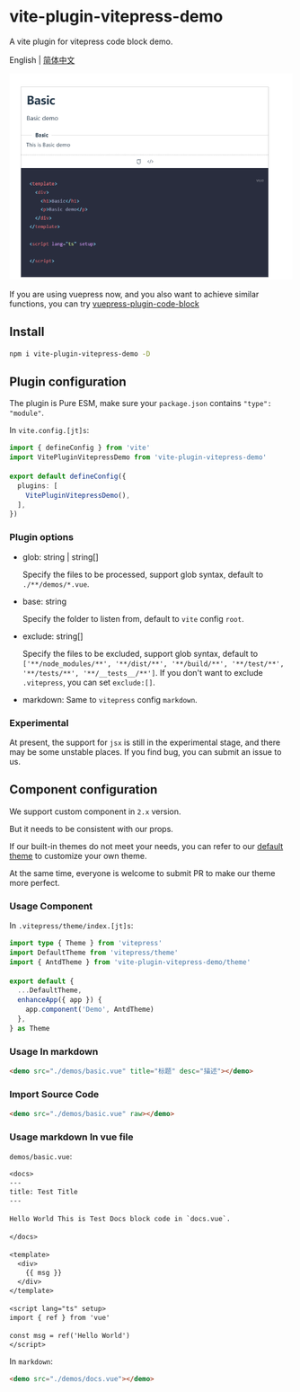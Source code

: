 # vite-plugin-vitepress-demo

A vite plugin for vitepress code block demo.

English | [简体中文](./README.zh-CN.md)

![banner](./banner.png)

If you are using vuepress now, and you also want to achieve similar functions, you can try [vuepress-plugin-code-block](https://github.com/yanyu-fe/vuepress-plugins/tree/main/plugins/code-block)

## Install

```bash
npm i vite-plugin-vitepress-demo -D
```

## Plugin configuration

The plugin is Pure ESM, make sure your `package.json` contains `"type": "module"`.

In `vite.config.[jt]s`:

```ts
import { defineConfig } from 'vite'
import VitePluginVitepressDemo from 'vite-plugin-vitepress-demo'

export default defineConfig({
  plugins: [
    VitePluginVitepressDemo(),
  ],
})
```

### Plugin options

* glob: string | string[]

  Specify the files to be processed, support glob syntax, default to `./**/demos/*.vue`.

* base: string

  Specify the folder to listen from, default to `vite` config `root`.

* exclude: string[]

  Specify the files to be excluded, support glob syntax, default to `['**/node_modules/**', '**/dist/**', '**/build/**', '**/test/**', '**/tests/**', '**/__tests__/**']`. If you don't want to exclude `.vitepress`, you can set `exclude:[]`.

* markdown: Same to `vitepress` config `markdown`.

### Experimental

At present, the support for `jsx` is still in the experimental stage, and there may be some unstable places. If you find bug, you can submit an issue to us.

## Component configuration

We support custom component in `2.x` version.

But it needs to be consistent with our props.

If our built-in themes do not meet your needs, you can refer to our [default theme](https://github.com/yanyu-fe/vite-plugin-vitepress-demo/tree/main/src/theme) to customize your own theme.

At the same time, everyone is welcome to submit PR to make our theme more perfect.


### Usage Component


In `.vitepress/theme/index.[jt]s`:

```ts
import type { Theme } from 'vitepress'
import DefaultTheme from 'vitepress/theme'
import { AntdTheme } from 'vite-plugin-vitepress-demo/theme'

export default {
  ...DefaultTheme,
  enhanceApp({ app }) {
    app.component('Demo', AntdTheme)
  },
} as Theme

```


### Usage In markdown

```md
<demo src="./demos/basic.vue" title="标题" desc="描述"></demo>
```


### Import Source Code

```md
<demo src="./demos/basic.vue" raw></demo>
```

### Usage markdown  In vue file


`demos/basic.vue`:


```vue
<docs>
---
title: Test Title
---

Hello World This is Test Docs block code in `docs.vue`.

</docs>

<template>
  <div>
    {{ msg }}
  </div>
</template>

<script lang="ts" setup>
import { ref } from 'vue'

const msg = ref('Hello World')
</script>

```


In `markdown`:

```md
<demo src="./demos/docs.vue"></demo>
```
